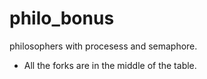 # philo_bonus

philosophers with procesess and semaphore.

- All the forks are in the middle of the table.
